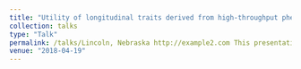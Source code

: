```yaml
---
title: "Utility of longitudinal traits derived from high-throughput phenotyping platforms for genomic prediction and GWAS"
collection: talks
type: "Talk"
permalink: /talks/Lincoln, Nebraska http://example2.com This presentation discussed the my current research in genomic prediction with Gota Morota. -Utility-of-longitudinal-traits Trait Prediction in Agriculture, Department of Statistics, University of Nebraska - Lincoln
venue: "2018-04-19"
---
```

